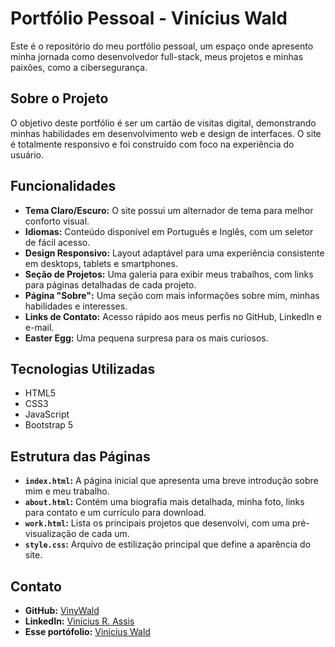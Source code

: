 # Portfólio Pessoal - Vinícius Wald

Este é o repositório do meu portfólio pessoal, um espaço onde apresento minha jornada como desenvolvedor full-stack, meus projetos e minhas paixões, como a cibersegurança.

##  Sobre o Projeto

O objetivo deste portfólio é ser um cartão de visitas digital, demonstrando minhas habilidades em desenvolvimento web e design de interfaces. O site é totalmente responsivo e foi construído com foco na experiência do usuário.

##  Funcionalidades

* **Tema Claro/Escuro:** O site possui um alternador de tema para melhor conforto visual.
* **Idiomas:** Conteúdo disponível em Português e Inglês, com um seletor de fácil acesso.
* **Design Responsivo:** Layout adaptável para uma experiência consistente em desktops, tablets e smartphones.
* **Seção de Projetos:** Uma galeria para exibir meus trabalhos, com links para páginas detalhadas de cada projeto.
* **Página "Sobre":** Uma seção com mais informações sobre mim, minhas habilidades e interesses.
* **Links de Contato:** Acesso rápido aos meus perfis no GitHub, LinkedIn e e-mail.
* **Easter Egg:** Uma pequena surpresa para os mais curiosos.

##  Tecnologias Utilizadas

* HTML5
* CSS3
* JavaScript
* Bootstrap 5

##  Estrutura das Páginas

* **`index.html`:** A página inicial que apresenta uma breve introdução sobre mim e meu trabalho.
* **`about.html`:** Contém uma biografia mais detalhada, minha foto, links para contato e um currículo para download.
* **`work.html`:** Lista os principais projetos que desenvolvi, com uma pré-visualização de cada um.
* **`style.css`:** Arquivo de estilização principal que define a aparência do site.

##  Contato

* **GitHub:** [VinyWald](https://github.com/VinyWald)
* **LinkedIn:** [Vinícius R. Assis](https://linkedin.com/in/vinícius-rodrigues-assis)
* **Esse portófolio:** [Vinicius Wald](https://vinywald.github.io/portfolio/)
